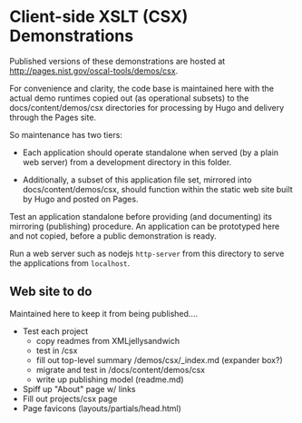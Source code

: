 # Client-side XSLT (CSX) Demonstrations

Published versions of these demonstrations are hosted at http://pages.nist.gov/oscal-tools/demos/csx.

For convenience and clarity, the code base is maintained here with the actual demo runtimes copied out (as operational subsets) to the docs/content/demos/csx directories for processing by Hugo and delivery through the Pages site.

So maintenance has two tiers:

- Each application should operate standalone when served (by a plain web server) from a development directory in this folder.

- Additionally, a subset of this application file set, mirrored into docs/content/demos/csx, should function within the static web site built by Hugo and posted on Pages.

Test an application standalone before providing (and documenting) its mirroring (publishing) procedure. An application can be prototyped here and not copied, before a public demonstration is ready.

Run a web server such as nodejs `http-server` from this directory to serve the applications from `localhost`.

## Web site to do

Maintained here to keep it from being published....

* Test each project
  * copy readmes from XMLjellysandwich
  * test in /csx
  * fill out top-level summary /demos/csx/_index.md (expander box?)
  * migrate and test in /docs/content/demos/csx
  * write up publishing model (readme.md)
* Spiff up "About" page w/ links
* Fill out projects/csx page
* Page favicons (layouts/partials/head.html)

   
